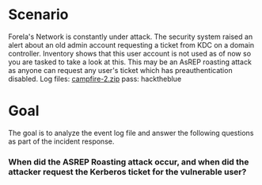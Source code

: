 # Scenario
Forela's Network is constantly under attack. The security system raised an alert about an old admin account requesting a ticket from KDC on a domain controller. Inventory shows that this user account is not used as of now so you are tasked to take a look at this. This may be an AsREP roasting attack as anyone can request any user's ticket which has preauthentication disabled.
Log files: [campfire-2.zip](https://github.com/user-attachments/files/16158289/campfire-2.zip) pass: hacktheblue

# Goal
The goal is to analyze the event log file and answer the following questions as part of the incident response.

### When did the ASREP Roasting attack occur, and when did the attacker request the Kerberos ticket for the vulnerable user?
